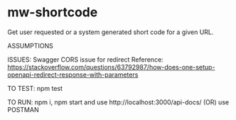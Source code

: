 # mw-shortcode

Get user requested or a system generated short code for a given URL.

ASSUMPTIONS
  
ISSUES:
  Swagger CORS issue for redirect
   Reference: https://stackoverflow.com/questions/63792987/how-does-one-setup-openapi-redirect-response-with-parameters
  
TO TEST:
  npm test
  
TO RUN:
  npm i, npm start and use http://localhost:3000/api-docs/ (OR) use POSTMAN

